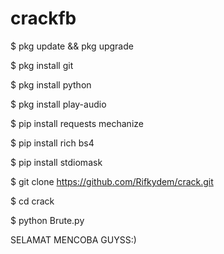 # crackfb 
$ pkg update && pkg upgrade 


$ pkg install git 



$ pkg install python


$ pkg install play-audio 


$ pip install requests mechanize 


$ pip install rich bs4 


$ pip install stdiomask 


$ git clone https://github.com/Rifkydem/crack.git


$ cd crack


 $ python Brute.py
 
 
 SELAMAT MENCOBA GUYSS:)
